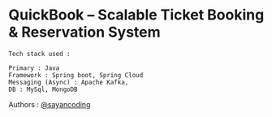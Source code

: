 # QuickBook – Scalable Ticket Booking & Reservation System

```text 
Tech stack used :

Primary : Java
Framework : Spring boot, Spring Cloud
Messaging (Async) : Apache Kafka,
DB : MySql, MongoDB
```


Authors : [@sayancoding](https://www.github.com/sayancoding)